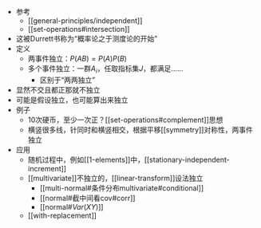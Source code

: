 - 参考
  - [[general-principles/independent]]
  - [[set-operations#intersection]]
- 这被Durrett书称为“概率论之于测度论的开始”
- 定义
  - 两事件独立：$P(AB)=P(A)P(B)$
  - 多个事件独立：一群$A_i$，任取指标集$J$，都满足……
    - 区别于“两两独立”
- 显然不交且都正那就不独立
- 可能是假设独立，也可能算出来独立
- 例子
  - 10次硬币，至少一次正？[[set-operations#complement]]思想
  - 横竖很多线，针同时和横竖相交，根据平移[[symmetry]]对称性，两事件独立
- 应用
    - 随机过程中，例如[[1-elements]]中，[[stationary-independent-increment]]
    - [[multivariate]]不独立的，[[linear-transform]]设法独立
      - [[multi-normal#条件分布multivariate#conditional]]
      - [[normal#截中间看cov#corr]]
      - [[normal#$Var(XY)$]]
    - [[with-replacement]]
